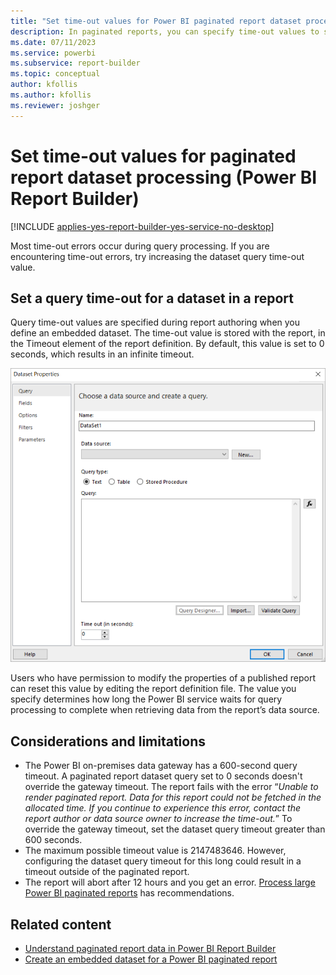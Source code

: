 ```yaml
---
title: "Set time-out values for Power BI paginated report dataset processing | Microsoft Docs"
description: In paginated reports, you can specify time-out values to set limits on how system resources are used.
ms.date: 07/11/2023
ms.service: powerbi
ms.subservice: report-builder
ms.topic: conceptual
author: kfollis
ms.author: kfollis
ms.reviewer: joshger
---
```

# Set time-out values for paginated report dataset processing (Power BI Report Builder)

[!INCLUDE [applies-yes-report-builder-yes-service-no-desktop](../../includes/applies-yes-report-builder-yes-service-no-desktop.md)]

Most time-out errors occur during query processing. If you are encountering time-out errors, try increasing the dataset query time-out value. 
  
## Set a query time-out for a dataset in a report  

 Query time-out values are specified during report authoring when you define an embedded dataset. The time-out value is stored with the report, in the Timeout element of the report definition. By default, this value is set to 0 seconds, which results in an infinite timeout. 
 
![Screenshot of Power BI semantic model properties.](../media/paginated-reports-create-embedded-dataset/power-bi-dataset-properties-timeout.png "Power BI semantic model properties")  
 
 Users who have permission to modify the properties of a published report can reset this value by editing the report definition file.
 The value you specify determines how long the Power BI service waits for query processing to complete when retrieving data from the report’s data source.

## Considerations and limitations

- The Power BI on-premises data gateway has a 600-second query timeout. A paginated report dataset query set to 0 seconds doesn't override the gateway timeout. The report fails with the error “_Unable to render paginated report. Data for this report could not be fetched in the allocated time. If you continue to experience this error, contact the report author or data source owner to increase the time-out._” To override the gateway timeout, set the dataset query timeout greater than 600 seconds.
- The maximum possible timeout value is 2147483646. However, configuring the dataset query timeout for this long could result in a timeout outside of the paginated report.
- The report will abort after 12 hours and you get an error. [Process large Power BI paginated reports](process-large-reports.md) has recommendations.

## Related content

- [Understand paginated report data in Power BI Report Builder](../../report-builder-data.md) 
- [Create an embedded dataset for a Power BI paginated report](../../paginated-reports-create-embedded-dataset.md)   
